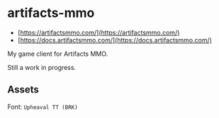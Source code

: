 # artifacts-mmo

- [https://artifactsmmo.com/](https://artifactsmmo.com/)
- [https://docs.artifactsmmo.com/](https://docs.artifactsmmo.com/)

My game client for Artifacts MMO.

Still a work in progress.


## Assets

Font: `Upheaval TT (BRK)`
